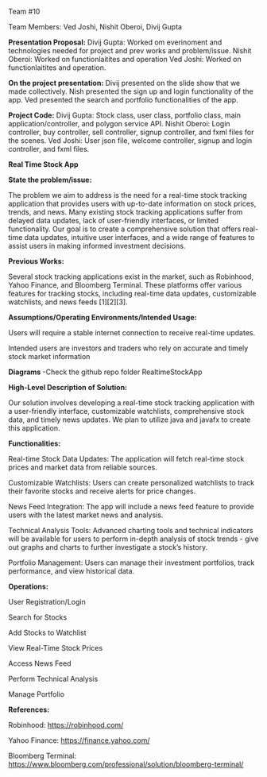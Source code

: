 Team #10

Team Members: Ved Joshi, Nishit Oberoi, Divij Gupta

**Presentation Proposal:**
Divij Gupta: Worked om everinoment and technologies needed for project and prev works and problem/issue. 
Nishit Oberoi: Worked on functionlaitites and operation
Ved Joshi: Worked on functionlaitites and operation.

**On the project presentation:**
Divij presented on the slide show that we made collectively.
Nish presented the sign up and login functionality of the app.
Ved presented the search and portfolio functionalities of the app.

**Project Code:**
Divij Gupta: Stock class, user class, portfolio class, main application/controller, and polygon service API.
Nishit Oberoi: Login controller, buy controller, sell controller, signup controller, and fxml files for the scenes. 
Ved Joshi: User json file, welcome controller, signup and login controller, and fxml files. 

 **Real Time Stock App**

**State the problem/issue:**

The problem we aim to address is the need for a real-time stock tracking application that provides users with up-to-date information on stock prices, trends, and news. Many existing stock tracking applications suffer from delayed data updates, lack of user-friendly interfaces, or limited functionality. Our goal is to create a comprehensive solution that offers real-time data updates, intuitive user interfaces, and a wide range of features to assist users in making informed investment decisions.

**Previous Works:**

Several stock tracking applications exist in the market, such as Robinhood, Yahoo Finance, and Bloomberg Terminal. These platforms offer various features for tracking stocks, including real-time data updates, customizable watchlists, and news feeds [1][2][3].

**Assumptions/Operating Environments/Intended Usage:**

Users will require a stable internet connection to receive real-time updates. 

Intended users are investors and traders who rely on accurate and timely stock market information

**Diagrams**
-Check the github repo folder RealtimeStockApp

**High-Level Description of Solution:**

Our solution involves developing a real-time stock tracking application with a user-friendly interface, customizable watchlists, comprehensive stock data, and timely news updates. We plan to utilize java and javafx to create this application.

**Functionalities:**

Real-time Stock Data Updates: The application will fetch real-time stock prices and market data from reliable sources.

Customizable Watchlists: Users can create personalized watchlists to track their favorite stocks and receive alerts for price changes.

News Feed Integration: The app will include a news feed feature to provide users with the latest market news and analysis.

Technical Analysis Tools: Advanced charting tools and technical indicators will be available for users to perform in-depth analysis of stock trends - give out graphs and charts to further investigate a stock’s history.

Portfolio Management: Users can manage their investment portfolios, track performance, and view historical data.

**Operations:**

User Registration/Login

Search for Stocks

Add Stocks to Watchlist

View Real-Time Stock Prices

Access News Feed

Perform Technical Analysis

Manage Portfolio

**References:**

Robinhood: https://robinhood.com/

Yahoo Finance: https://finance.yahoo.com/

Bloomberg Terminal: https://www.bloomberg.com/professional/solution/bloomberg-terminal/
